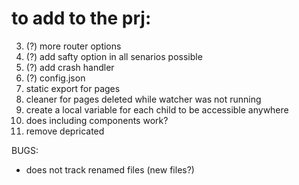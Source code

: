 # to add to the prj:

3. (?) more router options
5. (?) add safty option in all senarios possible
6. (?) add crash handler
9. (?) config.json
13. static export for pages
14. cleaner for pages deleted while watcher was not running
15. create a local variable for each child to be accessible anywhere
16. does including components work?
17. remove depricated

BUGS:
- does not  track renamed files (new files?)